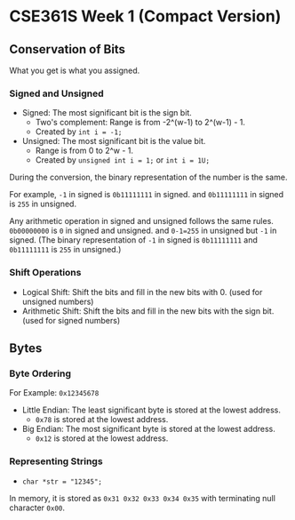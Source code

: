 # CSE361S Week 1 (Compact Version)

## Conservation of Bits

What you get is what you assigned.

### Signed and Unsigned

- Signed: The most significant bit is the sign bit.
  - Two's complement: Range is from -2^(w-1) to 2^(w-1) - 1.
  - Created by `int i = -1;`
- Unsigned: The most significant bit is the value bit.
  - Range is from 0 to 2^w - 1.
  - Created by `unsigned int i = 1;` or `int i = 1U;`

During the conversion, the binary representation of the number is the same.

For example, `-1` in signed is `0b11111111` in signed. and `0b11111111` in signed is `255` in unsigned.

Any arithmetic operation in signed and unsigned follows the same rules. `0b00000000` is `0` in signed and unsigned. and `0-1=255` in unsigned but `-1` in signed. (The binary representation of `-1` in signed is `0b11111111` and `0b11111111` is `255` in unsigned.)

### Shift Operations

- Logical Shift: Shift the bits and fill in the new bits with 0. (used for unsigned numbers)
- Arithmetic Shift: Shift the bits and fill in the new bits with the sign bit. (used for signed numbers)

## Bytes

### Byte Ordering

For Example: `0x12345678`

- Little Endian: The least significant byte is stored at the lowest address.  
  - `0x78` is stored at the lowest address.
- Big Endian: The most significant byte is stored at the lowest address.
  - `0x12` is stored at the lowest address.

### Representing Strings

- `char *str = "12345";`

In memory, it is stored as `0x31 0x32 0x33 0x34 0x35` with terminating null character `0x00`.

